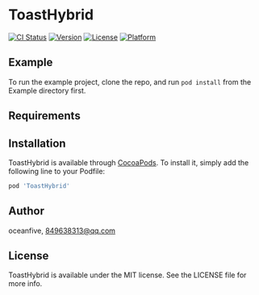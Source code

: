 # ToastHybrid

[![CI Status](https://img.shields.io/travis/oceanfive/ToastHybrid.svg?style=flat)](https://travis-ci.org/oceanfive/ToastHybrid)
[![Version](https://img.shields.io/cocoapods/v/ToastHybrid.svg?style=flat)](https://cocoapods.org/pods/ToastHybrid)
[![License](https://img.shields.io/cocoapods/l/ToastHybrid.svg?style=flat)](https://cocoapods.org/pods/ToastHybrid)
[![Platform](https://img.shields.io/cocoapods/p/ToastHybrid.svg?style=flat)](https://cocoapods.org/pods/ToastHybrid)

## Example

To run the example project, clone the repo, and run `pod install` from the Example directory first.

## Requirements

## Installation

ToastHybrid is available through [CocoaPods](https://cocoapods.org). To install
it, simply add the following line to your Podfile:

```ruby
pod 'ToastHybrid'
```

## Author

oceanfive, 849638313@qq.com

## License

ToastHybrid is available under the MIT license. See the LICENSE file for more info.
